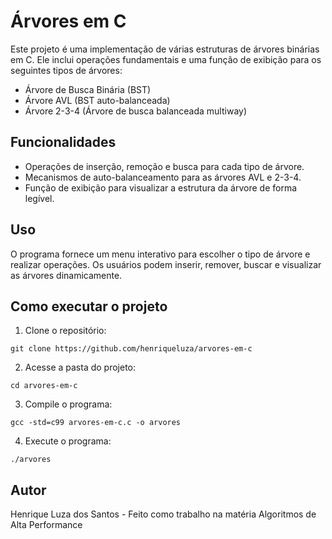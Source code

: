 # Árvores em C

Este projeto é uma implementação de várias estruturas de árvores binárias em C. Ele inclui operações fundamentais e uma função de exibição para os seguintes tipos de árvores:

* Árvore de Busca Binária (BST)
* Árvore AVL (BST auto-balanceada)
* Árvore 2-3-4 (Árvore de busca balanceada multiway)

## Funcionalidades

* Operações de inserção, remoção e busca para cada tipo de árvore.
* Mecanismos de auto-balanceamento para as árvores AVL e 2-3-4.
* Função de exibição para visualizar a estrutura da árvore de forma legível.

## Uso

O programa fornece um menu interativo para escolher o tipo de árvore e realizar operações. Os usuários podem inserir, remover, buscar e visualizar as árvores dinamicamente.

## Como executar o projeto

1. Clone o repositório:

```
git clone https://github.com/henriqueluza/arvores-em-c
```

2. Acesse a pasta do projeto:

```
cd arvores-em-c
```

3. Compile o programa:

```
gcc -std=c99 arvores-em-c.c -o arvores

```

4. Execute o programa:
```
./arvores
```

## Autor

Henrique Luza dos Santos - Feito como trabalho na matéria Algoritmos de Alta Performance
